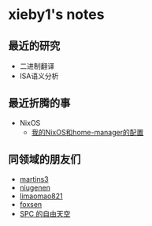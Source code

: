 # xieby1's notes

## 最近的研究

* 二进制翻译
* ISA语义分析

## 最近折腾的事

* NixOS
  * [我的NixOS和home-manager的配置](https://github.com/xieby1/nix_config)

## 同领域的朋友们

* [martins3](https://martins3.github.io/)
* [niugenen](https://niugenen.github.io/)
* [limaomao821](https://limaomao821.github.io/)
* [foxsen](https://foxsen.github.io/)
* [SPC 的自由天空](https://blog.spcsky.com/)
